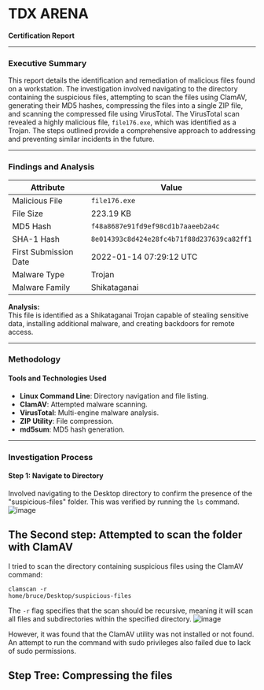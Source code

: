 # TDX ARENA  
**Certification Report**

---

### Executive Summary  
This report details the identification and remediation of malicious files found on a workstation. The investigation involved navigating to the directory containing the suspicious files, attempting to scan the files using ClamAV, generating their MD5 hashes, compressing the files into a single ZIP file, and scanning the compressed file using VirusTotal. The VirusTotal scan revealed a highly malicious file, `file176.exe`, which was identified as a Trojan. The steps outlined provide a comprehensive approach to addressing and preventing similar incidents in the future.

---

### Findings and Analysis  

| **Attribute**         | **Value**                                  |
|-----------------------|--------------------------------------------|
| Malicious File        | `file176.exe`                              |
| File Size             | 223.19 KB                                  |
| MD5 Hash              | `f48a8687e91fd9ef98cd1b7aaeeb2a4c`        |
| SHA-1 Hash            | `8e014393c8d424e28fc4b71f88d237639ca82ff1`|
| First Submission Date | 2022-01-14 07:29:12 UTC                   |
| Malware Type          | Trojan                                     |
| Malware Family        | Shikataganai                               |

**Analysis:**  
This file is identified as a Shikataganai Trojan capable of stealing sensitive data, installing additional malware, and creating backdoors for remote access.

---

### Methodology  

#### Tools and Technologies Used  
- **Linux Command Line**: Directory navigation and file listing.  
- **ClamAV**: Attempted malware scanning.  
- **VirusTotal**: Multi-engine malware analysis.  
- **ZIP Utility**: File compression.  
- **md5sum**: MD5 hash generation.  

---

### Investigation Process  

#### Step 1: Navigate to Directory  

Involved navigating to the Desktop directory to confirm the presence of the "suspicious-files" 
folder. This was verified by running the `ls` command.
![image](https://github.com/user-attachments/assets/f1438836-4411-4bc0-9e81-6873630f1a9d)

## The Second step: Attempted to scan the folder with ClamAV 

I tried to scan the directory containing suspicious files using the ClamAV command: 
```
clamscan -r 
home/bruce/Desktop/suspicious-files
```
The `-r` flag specifies that the scan should be recursive, 
meaning it will scan all files and subdirectories within the specified directory. 
![image](https://github.com/user-attachments/assets/81117a3a-86c1-41f0-9cd2-62c349745cc2)

However, it was found that the ClamAV utility was not installed or not found. An attempt to run 
the command with sudo privileges also failed due to lack of sudo permissions. 

## Step Tree: Compressing the files 




```bash

